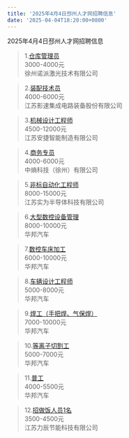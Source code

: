 ```yaml
---
title: '2025年4月4日邳州人才网招聘信息'
date: '2025-04-04T18:20:00+0800'
---
```

2025年4月4日邳州人才网招聘信息
<!--more-->
>1.[仓库管理员](https://www.pzhr.com/job/18704.html)<br>
>3000-4000元<br>
>徐州诺派激光技术有限公司

>2.[装配技术员](https://www.pzhr.com/job/18703.html)<br>
>4000-6000元<br>
>江苏影速集成电路装备股份有限公司

>3.[机械设计工程师](https://www.pzhr.com/job/18342.html)<br>
>4500-12000元<br>
>江苏安捷智能制造有限公司

>4.[商务专员](https://www.pzhr.com/job/18678.html)<br>
>4000-6000元<br>
>中熵科技（徐州）有限公司

>5.[非标自动化工程师](https://www.pzhr.com/job/18706.html)<br>
>8000-15000元<br>
>江苏实为半导体科技有限公司

>6.[大型数控设备管理](https://www.pzhr.com/job/13598.html)<br>
>8000-10000元<br>
>华邦汽车

>7.[数控车床加工](https://www.pzhr.com/job/13597.html)<br>
>6000-10000元<br>
>华邦汽车

>8.[车辆设计工程师](https://www.pzhr.com/job/12633.html)<br>
>5000-8000元<br>
>华邦汽车

>9.[焊工（手把焊、气保焊）](https://www.pzhr.com/job/13205.html)<br>
>7000-10000元<br>
>华邦汽车

>10.[等离子切割工](https://www.pzhr.com/job/12981.html)<br>
>5000-7000元<br>
>华邦汽车

>11.[普工](https://www.pzhr.com/job/13184.html)<br>
>4000-5500元<br>
>华邦汽车

>12.[招做饭人员1名](https://www.pzhr.com/job/17467.html)<br>
>3500-4500元<br>
>江苏力辰节能科技有限公司

